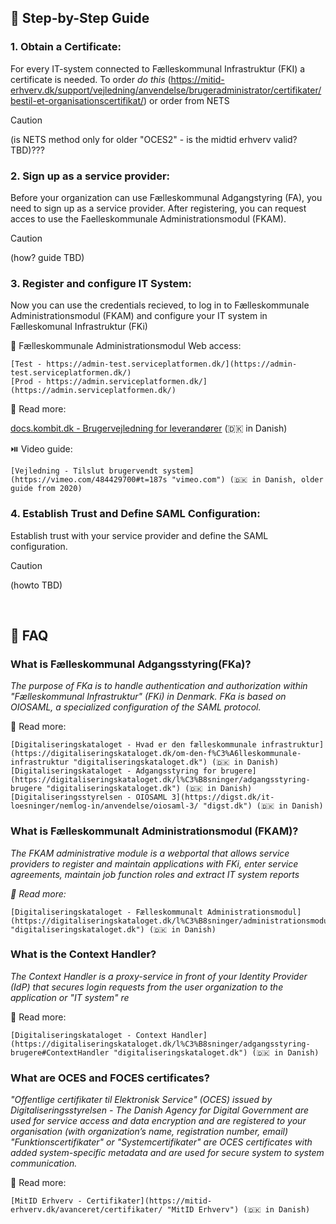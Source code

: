 ## 👣 Step-by-Step Guide

### 1. Obtain a Certificate:

 For every IT-system connected to Fælleskommunal Infrastruktur (FKI) a certificate is needed. To order *do this* (https://mitid-erhverv.dk/support/vejledning/anvendelse/brugeradministrator/certifikater/bestil-et-organisationscertifikat/) or order from NETS

> [!CAUTION]
> (is NETS method only for older "OCES2" - is the midtid erhverv valid? TBD)???

### 2. Sign up as a service provider:

 Before your organization can use Fælleskommunal Adgangstyring (FA), you need to sign up as a service provider. After registering, you can request acces to use the Faelleskommunale Administrationsmodul (FKAM).

> [!CAUTION]
> (how? guide TBD)

### 3. Register and configure IT System:

 Now you can use the credentials recieved, to log in to Fælleskommunale Administrationsmodul (FKAM) and configure your IT system in Fælleskomunal Infrastruktur (FKi)

   🔗 Fælleskommunale Administrationsmodul Web access:

    [Test - https://admin-test.serviceplatformen.dk/](https://admin-test.serviceplatformen.dk/)
    [Prod - https://admin.serviceplatformen.dk/](https://admin.serviceplatformen.dk/)

   📖 Read more:

   [docs.kombit.dk - Brugervejledning for
   leverandører](https://docs.kombit.dk/id/3921b1af "docs.kombit.dk") (🇩🇰 in Danish)

   ⏯️ Video guide:

    [Vejledning - Tilslut brugervendt system](https://vimeo.com/484429700#t=187s "vimeo.com") (🇩🇰 in Danish, older guide from 2020)

### 4. Establish Trust and Define SAML Configuration:

 Establish trust with your service provider and define the SAML configuration.

> [!CAUTION]
> (howto TBD)

<br>

## 💬 FAQ

### What is Fælleskommunal Adgangsstyring(FKa)?

*The purpose of FKa is to handle authentication and authorization within "Fælleskommunal Infrastruktur" (FKi) in Denmark.
FKa is based on OIOSAML, a specialized configuration of the SAML protocol.*

📖 Read more:

    [Digitaliseringskataloget - Hvad er den fælleskommunale infrastruktur](https://digitaliseringskataloget.dk/om-den-f%C3%A6lleskommunale-infrastruktur "digitaliseringskataloget.dk") (🇩🇰 in Danish)
    [Digitaliseringskataloget - Adgangsstyring for brugere](https://digitaliseringskataloget.dk/l%C3%B8sninger/adgangsstyring-brugere "digitaliseringskataloget.dk") (🇩🇰 in Danish)
    [Digitaliseringsstyrelsen - OIOSAML 3](https://digst.dk/it-loesninger/nemlog-in/anvendelse/oiosaml-3/ "digst.dk") (🇩🇰 in Danish)

### What is Fælleskommunalt Administrationsmodul (FKAM)?

*The FKAM administrative module is a webportal that allows service providers to register and maintain applications with FKi, enter service agreements, maintain job function roles and extract IT system reports*

*📖 Read more:*

    [Digitaliseringskataloget - Fælleskommunalt Administrationsmodul](https://digitaliseringskataloget.dk/l%C3%B8sninger/administrationsmodul "digitaliseringskataloget.dk") (🇩🇰 in Danish)

### What is the Context Handler?

*The Context Handler is a proxy-service in front of your Identity Provider (IdP) that secures login requests from the user organization to the application or "IT system" re*

📖 Read more:

    [Digitaliseringskataloget - Context Handler](https://digitaliseringskataloget.dk/l%C3%B8sninger/adgangsstyring-brugere#ContextHandler "digitaliseringskataloget.dk") (🇩🇰 in Danish)

### What are OCES and FOCES certificates?

*"Offentlige certifikater til Elektronisk Service" (OCES) issued by Digitaliseringsstyrelsen - The Danish Agency for Digital Government  are used for service access and data encryption and are registered to your organisation (with organization’s name, registration number, email)
"Funktionscertifikater" or "Systemcertifikater" are OCES certificates with added system-specific metadata and are used for secure system to system communication.*

📖 Read more:

    [MitID Erhverv - Certifikater](https://mitid-erhverv.dk/avanceret/certifikater/ "MitID Erhverv") (🇩🇰 in Danish)
